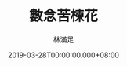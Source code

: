 ---
issue: 319
title: 數念苦楝花
author: 林滿足
date: 2019-03-28T00:00:00.000+08:00
topic: 新知
difficulty: 1
wikidata: Q98095754
wikidata_link: https://www.wikidata.org/wiki/Q98095754
---